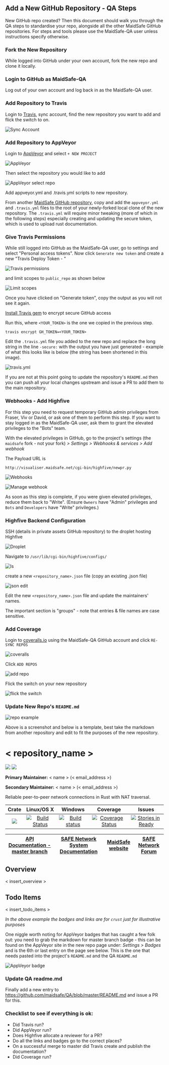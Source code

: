 ## Add a New GitHub Repository - QA Steps

New GitHub repo created? Then this document should walk you through the QA steps to standardise your repo, alongside all the other MaidSafe GitHub repositories. For steps and tools please use the MaidSafe-QA user unless instructions specify otherwise.

### Fork the New Repository

While logged into GitHub under your own account, fork the new repo and clone it locally.

### Login to GitHub as MaidSafe-QA

Log out of your own account and log back in as the MaidSafe-QA user.

### Add Repository to Travis

Login to [Travis](https://travis-ci.org/), sync account, find the new repository you want to add and flick the switch to on.

![Sync Account](Images/01.png)

### Add Repository to AppVeyor

Login to [AppVeyor](https://ci.appveyor.com/login) and select  `+ NEW PROJECT`

![AppVeyor](Images/02.png)

Then select the repository you would like to add

![AppVeyor select repo](Images/03.png)

Add appveyor.yml and .travis.yml scripts to new repository.

From another [MaidSafe GitHub repository](https://github.com/maidsafe), copy and add the `appveyor.yml` and `.travis.yml` files to the root of your newly-forked local clone of the new repository. The `.travis.yml` will require minor tweaking (more of which in the following steps) especially creating and updating the secure token, which is used to upload rust documentation.

### Give Travis Permissions

While still logged into GitHub as the MaidSafe-QA user, go to settings and select "Personal access tokens". Now click `Generate new token` and create a new "Travis Deploy Token - <new repo name>"

![Travis permissions](Images/04.png)

and limit scopes to `public_repo` as shown below

![Limit scopes](Images/05.png)

Once you have clicked on "Generate token", copy the output as you will not see it again.

[Install Travis gem](https://github.com/travis-ci/travis.rb#installation) to encrypt secure GitHub access

Run this, where `<YOUR_TOKEN>` is the one we copied in the previous step.

`travis encrypt GH_TOKEN=<YOUR_TOKEN>`

Edit the `.travis.yml` file you added to the new repo and replace the long string in the line `-secure:` with the output you have just generated - example of what this looks like is below (the string has been shortened in this image).

![travis.yml](Images/06.png)

If you are not at this point going to update the repository's `README.md` then you can push all your local changes upstream and issue a PR to add them to the main repository.

### Webhooks - Add Highfive

For this step you need to request temporary GitHub admin privileges from Fraser, Viv or David, or ask one of them to perform this step.  If you want to stay logged in as the MaidSafe-QA user, ask them to grant the elevated privileges to the "Bots" team.

With the elevated privileges in GitHub, go to the project's settings (the `maidsafe` fork - not your fork) *> Settings > Webhooks & services > Add webhook*

The Payload URL is

```
http://visualiser.maidsafe.net/cgi-bin/highfive/newpr.py
```

![Webhooks](Images/07.png)

![Manage webhook](Images/08.png)

As soon as this step is complete, if you were given elevated privileges, reduce them back to "Write".  (Ensure `Owners` have "Admin" privileges and `Bots` and `Developers` have "Write" privileges.)

### Highfive Backend Configuration

SSH (details in private assets GitHub repository) to the droplet hosting Highfive

![Droplet](Images/09.png)

Navigate to `/usr/lib/cgi-bin/highfive/configs/`

![ls](Images/10.png)

create a new `<repository_name>.json` file (copy an existing .json file)

![json edit](Images/11.png)

Edit the new `<repository_name>.json` file and update the maintainers' names.

The important section is "groups" - note that entries & file names are case sensitive.

### Add Coverage

Login to [coveralls.io](https://coveralls.io/) using the MaidSafe-QA GitHub account and click `RE-SYNC REPOS`

![coveralls](Images/12.png)

Click `ADD REPOS`

![add repo](Images/13.png)

Flick the switch on your new repository

![flick the switch](Images/14.png)

### Update New Repo's `README.md`

![repo example](Images/15.png)

Above is a screenshot and below is a template, best take the markdown from another repository and edit to fit the purposes of the new repository.

# < repository_name >

[![](https://img.shields.io/badge/Project%20SAFE-Approved-green.svg)](http://maidsafe.net/applications) [![](https://img.shields.io/badge/License-GPL3-green.svg)](https://github.com/maidsafe/crust/blob/master/COPYING)


**Primary Maintainer:** < name > (< email_address >)

**Secondary Maintainer:** < name > (< email_address >)

Reliable peer-to-peer network connections in Rust with NAT traversal.

|Crate|Linux/OS X|Windows|Coverage|Issues|
|:---:|:--------:|:-----:|:------:|:----:|
|[![](http://meritbadge.herokuapp.com/crust)](https://crates.io/crates/crust)|[![Build Status](https://travis-ci.org/maidsafe/crust.svg?branch=master)](https://travis-ci.org/maidsafe/crust)|[![Build status](https://ci.appveyor.com/api/projects/status/ajw6ab26p86jdac4/branch/master?svg=true)](https://ci.appveyor.com/project/MaidSafe-QA/crust/branch/master)|[![Coverage Status](https://coveralls.io/repos/maidsafe/crust/badge.svg)](https://coveralls.io/r/maidsafe/crust)|[![Stories in Ready](https://badge.waffle.io/maidsafe/crust.png?label=ready&title=Ready)](https://waffle.io/maidsafe/crust)|

|[API Documentation - master branch](http://maidsafe.net/crust/master)|[SAFE Network System Documentation](http://systemdocs.maidsafe.net)|[MaidSafe website](http://maidsafe.net)| [SAFE Network Forum](https://forum.safenetwork.io)|
|:------:|:-------:|:-------:|:-------:|


## Overview
< insert_overview >
## Todo Items
< insert_todo_items >

*In the above example the badges and links are for `crust` just for illustrative purposes*

One niggle worth noting for AppVeyor badges that has caught a few folk out: you need to grab the markdown for master branch badge - this can be found on the AppVeyor site in the new repo page under: *Settings > Badges* and is the 6th or last entry on the page see below.
This is the one that needs pasted into the project's `README.md` and the QA `README.md`

![AppVeyor badge](Images/16.png)

### Update QA readme.md

Finally add a new entry to https://github.com/maidsafe/QA/blob/master/README.md and issue a PR for this.

### Checklist to see if everything is ok:

* Did Travis run?
* Did AppVeyor run?
* Does Highfive allocate a reviewer for a PR?
* Do all the links and badges go to the correct places?
* On a successful merge to master did Travis create and publish the documentation?
* Did Coverage run?
